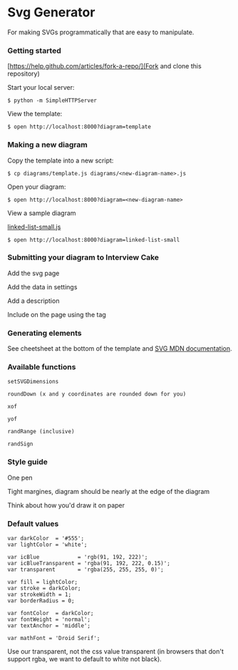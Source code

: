 # Svg Generator

For making SVGs programmatically that are easy to manipulate.






### Getting started

[https://help.github.com/articles/fork-a-repo/](Fork and clone this repository)

Start your local server:

    $ python -m SimpleHTTPServer

View the template:

    $ open http://localhost:8000?diagram=template



### Making a new diagram

Copy the template into a new script:

    $ cp diagrams/template.js diagrams/<new-diagram-name>.js

Open your diagram:

    $ open http://localhost:8000?diagram=<new-diagram-name>




View a sample diagram

[linked-list-small.js](diagrams/linked-list-small.js)

    $ open http://localhost:8000?diagram=linked-list-small





### Submitting your diagram to Interview Cake

Add the svg page

Add the data in settings

Add a description

Include on the page using the tag



### Generating elements

See cheetsheet at the bottom of the template and [SVG MDN documentation](https://developer.mozilla.org/en-US/docs/Web/SVG).






### Available functions

```
setSVGDimensions

roundDown (x and y coordinates are rounded down for you)

xof

yof

randRange (inclusive)

randSign
```


### Style guide

One pen

Tight margines, diagram should be nearly at the edge of the diagram

Think about how you'd draw it on paper





### Default values

```
var darkColor  = '#555';
var lightColor = 'white';

var icBlue            = 'rgb(91, 192, 222)';
var icBlueTransparent = 'rgba(91, 192, 222, 0.15)';
var transparent       = 'rgba(255, 255, 255, 0)';

var fill = lightColor;
var stroke = darkColor;
var strokeWidth = 1;
var borderRadius = 0;

var fontColor  = darkColor;
var fontWeight = 'normal';
var textAnchor = 'middle';

var mathFont = 'Droid Serif';

```

Use our transparent, not the css value transparent (in browsers that don't support rgba, we want to default to white not black).